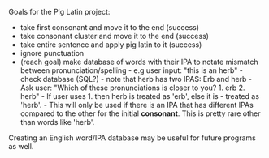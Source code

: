 Goals for the Pig Latin project:

- take first consonant and move it to the end (success)
- take consonant cluster and move it to the end (success)
- take entire sentence and apply pig latin to it (success)
- ignore punctuation
- (reach goal) make database of words with their IPA to notate mismatch between pronunciation/spelling
      - e.g user input: "this is an herb"
      - check database (SQL?)
      - note that herb has two IPAS: Erb and herb
      - Ask user: "Which of these pronunciations is closer to you? 1. erb 2. herb"
      - If user uses 1. then herb is treated as 'erb', else it is - treated as 'herb'.
      - This will only be used if there is an IPA that has different IPAs compared to the other for the initial **consonant**. This is pretty rare other than words like 'herb'.

Creating an English word/IPA database may be useful for future programs as well.
